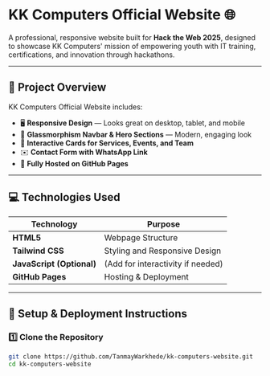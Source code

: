 # KK Computers Official Website 🌐

A professional, responsive website built for **Hack the Web 2025**, designed to showcase KK Computers' mission of empowering youth with IT training, certifications, and innovation through hackathons.

---

## 📝 Project Overview

KK Computers Official Website includes:
- 🖥️ **Responsive Design** — Looks great on desktop, tablet, and mobile
- 🧊 **Glassmorphism Navbar & Hero Sections** — Modern, engaging look
- 🎯 **Interactive Cards for Services, Events, and Team**
- ✉️ **Contact Form with WhatsApp Link**
- 🏁 **Fully Hosted on GitHub Pages**

---

## 💻 Technologies Used

| Technology | Purpose |
|------------|---------|
| **HTML5** | Webpage Structure |
| **Tailwind CSS** | Styling and Responsive Design |
| **JavaScript (Optional)** | (Add for interactivity if needed) |
| **GitHub Pages** | Hosting & Deployment |

---

## 🚀 Setup & Deployment Instructions

### 1️⃣ Clone the Repository
```bash
git clone https://github.com/TanmayWarkhede/kk-computers-website.git
cd kk-computers-website

